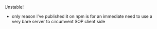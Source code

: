 Unstable!

* only reason I've published it on npm is for an immediate need to use a very bare server to circumvent SOP client side
